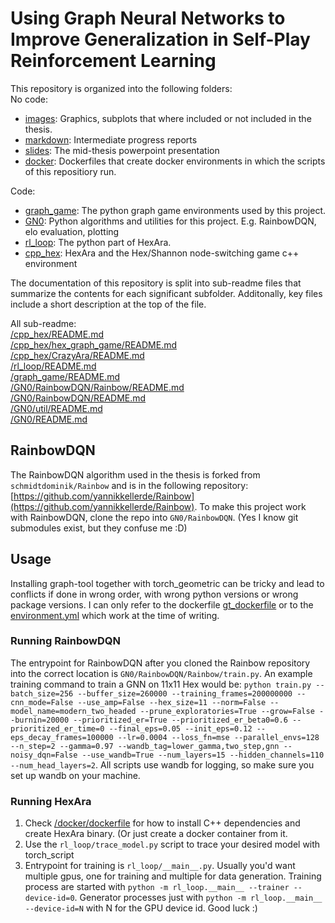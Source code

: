 # Using Graph Neural Networks to Improve Generalization in Self-Play Reinforcement Learning

This repository is organized into the following folders:  
No code:
+ [images](images): Graphics, subplots that where included or not included in the thesis.
+ [markdown](markdown): Intermediate progress reports
+ [slides](slides): The mid-thesis powerpoint presentation
+ [docker](docker): Dockerfiles that create docker environments in which the scripts of this repositiory run.

Code:
+ [graph\_game](graph_game): The python graph game environments used by this project.
+ [GN0](GN0): Python algorithms and utilities for this project. E.g. RainbowDQN, elo evaluation, plotting
+ [rl\_loop](rl_loop): The python part of HexAra.
+ [cpp\_hex](cpp_hex): HexAra and the Hex/Shannon node-switching game c++ environment

The documentation of this repository is split into sub-readme files that summarize the contents for each significant subfolder. Additonally, key files include a short description at the top of the file.

All sub-readme:  
[/cpp\_hex/README.md](/cpp_hex/README.md)  
[/cpp\_hex/hex\_graph\_game/README.md](/cpp_hex/hex_graph_game/README.md)  
[/cpp\_hex/CrazyAra/README.md](/cpp_hex/CrazyAra/README.md)  
[/rl\_loop/README.md](/rl_loop/README.md)  
[/graph\_game/README.md](/graph_game/README.md)  
[/GN0/RainbowDQN/Rainbow/README.md](/GN0/RainbowDQN/Rainbow/README.md)   
[/GN0/RainbowDQN/README.md](/GN0/RainbowDQN/README.md)  
[/GN0/util/README.md](/GN0/util/README.md)  
[/GN0/README.md](/GN0/README.md)  

## RainbowDQN
The RainbowDQN algorithm used in the thesis is forked from `schmidtdominik/Rainbow` and is in the following repository: [https://github.com/yannikkellerde/Rainbow](https://github.com/yannikkellerde/Rainbow). To make this project work with RainbowDQN, clone the repo into `GN0/RainbowDQN`. (Yes I know git submodules exist, but they confuse me :D)

## Usage
Installing graph-tool together with torch\_geometric can be tricky and lead to conflicts if done in wrong order, with wrong python versions or wrong package versions. I can only refer to the dockerfile [gt\_dockerfile](/docker/gt_dockerfile) or to the [environment.yml](environment.yml) which work at the time of writing.

### Running RainbowDQN
The entrypoint for RainbowDQN after you cloned the Rainbow repository into the correct location is `GN0/RainbowDQN/Rainbow/train.py`. An example training command to train a GNN on 11x11 Hex would be: `python train.py --batch_size=256 --buffer_size=260000 --training_frames=200000000 --cnn_mode=False --use_amp=False --hex_size=11 --norm=False --model_name=modern_two_headed --prune_exploratories=True --grow=False --burnin=20000 --prioritized_er=True --prioritized_er_beta0=0.6 --prioritized_er_time=0 --final_eps=0.05 --init_eps=0.12 --eps_decay_frames=100000 --lr=0.0004 --loss_fn=mse --parallel_envs=128 --n_step=2 --gamma=0.97 --wandb_tag=lower_gamma,two_step,gnn --noisy_dqn=False --use_wandb=True --num_layers=15 --hidden_channels=110 --num_head_layers=2`. All scripts use wandb for logging, so make sure you set up wandb on your machine.

### Running HexAra
1. Check [/docker/dockerfile](/docker/dockerfile) for how to install C++ dependencies and create HexAra binary. (Or just create a docker container from it.
2. Use the `rl_loop/trace_model.py` script to trace your desired model with torch\_script
3. Entrypoint for training is `rl_loop/__main__.py`. Usually you'd want multiple gpus, one for training and multiple for data generation. Training process are started with `python -m rl_loop.__main__ --trainer --device-id=0`. Generator processes just with `python -m rl_loop.__main__ --device-id=N` with N for the GPU device id. Good luck :)
